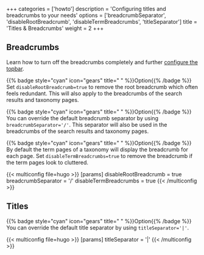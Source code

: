 +++
categories = ['howto']
description = 'Configuring titles and breadcrumbs to your needs'
options = ['breadcrumbSeparator', 'disableRootBreadcrumb', 'disableTermBreadcrumbs', 'titleSeparator']
title = 'Titles & Breadcrumbs'
weight = 2
+++

## Breadcrumbs

Learn how to turn off the breadcrumbs completely and further [configure the topbar](authoring/frontmatter/topbar).

{{% badge style="cyan" icon="gears" title=" " %}}Option{{% /badge %}} Set `disableRootBreadcrumb=true` to remove the root breadcrumb which often feels redundant. This will also apply to the breadcrumbs of the search results and taxonomy pages.

{{% badge style="cyan" icon="gears" title=" " %}}Option{{% /badge %}} You can override the default breadcrumb separator by using `breadcrumbSeparator='/'`. This separator will also be used in the breadcrumbs of the search results and taxonomy pages.

{{% badge style="cyan" icon="gears" title=" " %}}Option{{% /badge %}} By default the term pages of a taxonomy will display the breadcrumb for each page. Set `disableTermBreadcrumbs=true` to remove the breadcrumb if the term pages look to cluttered.

{{< multiconfig file=hugo >}}
[params]
  disableRootBreadcrumb = true
  breadcrumbSeparator = '/'
  disableTermBreadcrumbs = true
{{< /multiconfig >}}

## Titles

{{% badge style="cyan" icon="gears" title=" " %}}Option{{% /badge %}} You can override the default title separator by using `titleSeparator='|'`.

{{< multiconfig file=hugo >}}
[params]
  titleSeparator = '|'
{{< /multiconfig >}}

